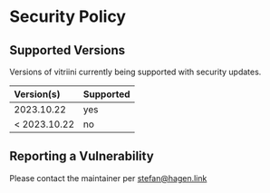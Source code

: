 # Security Policy

## Supported Versions

Versions of vitriini currently being supported with security updates.

| Version(s)   | Supported |
|:-------------|:----------|
| 2023.10.22   | yes       |
| < 2023.10.22 | no        |

## Reporting a Vulnerability

Please contact the maintainer per stefan@hagen.link
